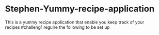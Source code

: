 # Stephen-Yummy-recipe-application
This is a yummy recipe application that enable you keep track of your recipes
#challeng1 reguire the following to be set up
